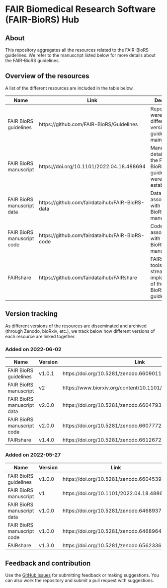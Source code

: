 # FAIR Biomedical Research Software (FAIR-BioRS) Hub

## About
This repository aggregates all the resources related to the FAIR-BioRS guidelines. We refer to the manuscript listed below for more details about the FAIR-BioRS guidelines.

## Overview of the resources
A list of the different resources are included in the table below.

<table>
<thead>
  <tr>
    <th> Name</th>
    <th> Link </th>
    <th> Description </th>
  </tr>
</thead>
<tbody>
  <tr>
    <td> FAIR BioRS guidelines </td>
    <td> https://github.com/FAIR-BioRS/Guidelines </td>
    <td> Repository were the different version of the guidelines are maintained </td>
  </tr>
  <tr>
    <td> FAIR BioRS manuscript </td>
    <td> https://doi.org/10.1101/2022.04.18.488694 </td>
    <td> Manuscript detailing how the FAIR-BioRS guidelines were established </td>
  </tr>
  <tr>
    <td> FAIR BioRS manuscript data </td>
    <td> https://github.com/fairdataihub/FAIR-BioRS-data </td>
    <td> Data associated with the FAIR-BioRS manuscript </td>
  </tr>
  <tr>
    <td> FAIR BioRS manuscript code </td>
    <td> https://github.com/fairdataihub/FAIR-BioRS-code </td>
    <td> Code associated with the FAIR-BioRS manuscript </td>
  </tr>
  <tr>
    <td> FAIRshare </td>
    <td> https://github.com/fairdataihub/FAIRshare </td>
    <td> FAIRshare is a tools that streamlines the implementation of the FAIR-BioRS guidelines </td>
  </tr>
</tbody>
</table>


## Version tracking

As different versions of the resources are disseminated and archived (through Zenodo, bioRxiv, etc.), we track below how different versions of each resource are linked together.

### Added on 2022-06-02
<table>
<thead>
  <tr>
    <th> Name</th>
    <th> Version </th>
    <th> Link </th>
  </tr>
</thead>
<tbody>
  <tr>
    <td> FAIR BioRS guidelines </td>
    <td> v1.0.1 </td>
    <td> https://doi.org/10.5281/zenodo.6609011 </td>
  </tr>
  <tr>
    <td> FAIR BioRS manuscript </td>
    <td> v2 </td>
    <td> https://www.biorxiv.org/content/10.1101/2022.04.18.488694v2 </td>
  </tr>
  <tr>
    <td> FAIR BioRS manuscript data </td>
    <td> v2.0.0 </td>
    <td>  https://doi.org/10.5281/zenodo.6604793 </td>
  </tr>
  <tr>
    <td> FAIR BioRS manuscript code </td>
    <td> v2.0.0 </td>
    <td> https://doi.org/10.5281/zenodo.6607772 </td>
  </tr>
  <tr>
    <td> FAIRshare </td>
    <td> v1.4.0 </td>
    <td> https://doi.org/10.5281/zenodo.6612672 </td>
  </tr>
</tbody>
</table>


### Added on 2022-05-27
<table>
<thead>
  <tr>
    <th> Name</th>
    <th> Version </th>
    <th> Link </th>
  </tr>
</thead>
<tbody>
  <tr>
    <td> FAIR BioRS guidelines </td>
    <td> v1.0.0 </td>
    <td> https://doi.org/10.5281/zenodo.6604539</td>
  </tr>
  <tr>
    <td> FAIR BioRS manuscript </td>
    <td> v1 </td>
    <td> https://doi.org/10.1101/2022.04.18.488694 </td>
  </tr>
  <tr>
    <td> FAIR BioRS manuscript data </td>
    <td> v1.0.0 </td>
    <td>  https://doi.org/10.5281/zenodo.6468937 </td>
  </tr>
  <tr>
    <td> FAIR BioRS manuscript code </td>
    <td> v1.0.0 </td>
    <td> https://doi.org/10.5281/zenodo.6468964 </td>
  </tr>
  <tr>
    <td> FAIRshare </td>
    <td> v1.3.0 </td>
    <td> https://doi.org/10.5281/zenodo.6562336 </td>
  </tr>
</tbody>
</table>


## Feedback and contribution
Use the [GitHub issues](https://github.com/fairdataihub/FAIR-BioRS-Hub/issues) for submitting feedback or making suggestions. You can also work the repository and submit a pull request with suggestions.
